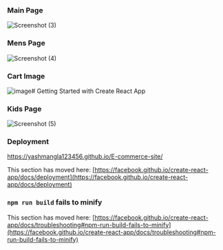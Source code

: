 ### Main Page
![Screenshot (3)](https://github.com/yashmangla123456/E-commerce-site/assets/87927561/32eb9e8c-1270-4a4b-aa54-6022b3d4c77f)


### Mens Page
![Screenshot (4)](https://github.com/yashmangla123456/E-commerce-site/assets/87927561/f7183308-28f0-47dc-94db-f334d1ae9359)

### Cart Image
![image](https://github.com/yashmangla123456/E-commerce-site/assets/87927561/1ec7017d-3343-4ed8-ab0b-d301a41532cb)# Getting Started with Create React App

### Kids Page
![Screenshot (5)](https://github.com/yashmangla123456/E-commerce-site/assets/87927561/caaf915c-1428-4768-a2bf-18af7d335f8f)


### Deployment
https://yashmangla123456.github.io/E-commerce-site/

This section has moved here: [https://facebook.github.io/create-react-app/docs/deployment](https://facebook.github.io/create-react-app/docs/deployment)

### `npm run build` fails to minify

This section has moved here: [https://facebook.github.io/create-react-app/docs/troubleshooting#npm-run-build-fails-to-minify](https://facebook.github.io/create-react-app/docs/troubleshooting#npm-run-build-fails-to-minify)
